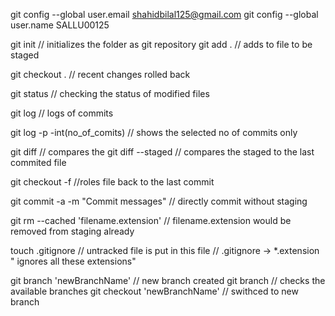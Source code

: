 git config --global user.email shahidbilal125@gmail.com
git config --global user.name SALLU00125

git init  // initializes the folder as git repository
git add . // adds to file to be staged

git checkout . // recent changes rolled back

git status // checking the status of modified files

git log // logs of commits

git log -p -int(no_of_comits) // shows the selected no of commits only

git diff // compares the
git diff --staged // compares the staged to the last commited file

git checkout -f //roles file back to the last commit

git commit -a -m "Commit messages" // directly commit without staging

git rm --cached 'filename.extension' // filename.extension would be removed from staging already

touch .gitignore // untracked file is put in this file
                // .gitignore -> *.extension " ignores all these extensions"


git branch 'newBranchName' // new branch created
git branch                // checks the available branches
git checkout 'newBranchName' // swithced to new branch
